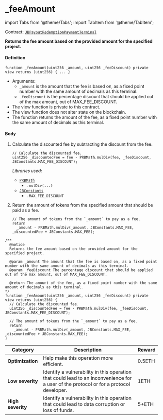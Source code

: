 # _feeAmount

import Tabs from '@theme/Tabs';
import TabItem from '@theme/TabItem';

Contract: [`JBPayoutRedemptionPaymentTerminal`](/protocol/api/contracts/or-abstract/jbpayoutredemptionpaymentterminal/README.md)​‌

<Tabs>
<TabItem value="Step by step" label="Step by step">

**Returns the fee amount based on the provided amount for the specified project.**

#### Definition

```solidity
function _feeAmount(uint256 _amount, uint256 _feeDiscount) private view returns (uint256) { ... }
```

* Arguments:
  * `_amount` is the amount that the fee is based on, as a fixed point number with the same amount of decimals as this terminal.
  * `_feeDiscount` is the percentage discount that should be applied out of the max amount, out of MAX_FEE_DISCOUNT.
* The view function is private to this contract.
* The view function does not alter state on the blockchain.
* The function returns the amount of the fee, as a fixed point number with the same amount of decimals as this terminal.

#### Body

1.  Calculate the discounted fee by subtracting the discount from the fee.

    ```solidity
    // Calculate the discounted fee.
    uint256 _discountedFee = fee - PRBMath.mulDiv(fee, _feeDiscount, JBConstants.MAX_FEE_DISCOUNT);
    ```

    _Libraries used:_

    * [`PRBMath`](https://github.com/hifi-finance/prb-math/blob/main/contracts/PRBMath.sol)
      * `.mulDiv(...)`
    * [`JBConstants`](/protocol/api/libraries/jbconstants.md)
      * `.MAX_FEE_DISCOUNT`
2.  Return the amount of tokens from the specified amount that should be paid as a fee.

    ```solidity
    // The amount of tokens from the `_amount` to pay as a fee.
    return
      _amount - PRBMath.mulDiv(_amount, JBConstants.MAX_FEE, _discountedFee + JBConstants.MAX_FEE);
    ```

</TabItem>

<TabItem value="Code" label="Code">

```solidity
/** 
  @notice 
  Returns the fee amount based on the provided amount for the specified project.

  @param _amount The amount that the fee is based on, as a fixed point number with the same amount of decimals as this terminal.
  @param _feeDiscount The percentage discount that should be applied out of the max amount, out of MAX_FEE_DISCOUNT.

  @return The amount of the fee, as a fixed point number with the same amount of decimals as this terminal.
*/
function _feeAmount(uint256 _amount, uint256 _feeDiscount) private view returns (uint256) {
  // Calculate the discounted fee.
  uint256 _discountedFee = fee - PRBMath.mulDiv(fee, _feeDiscount, JBConstants.MAX_FEE_DISCOUNT);

  // The amount of tokens from the `_amount` to pay as a fee.
  return
    _amount - PRBMath.mulDiv(_amount, JBConstants.MAX_FEE, _discountedFee + JBConstants.MAX_FEE);
}
```

</TabItem>

<TabItem value="Bug bounty" label="Bug bounty">

| Category          | Description                                                                                                                            | Reward |
| ----------------- | -------------------------------------------------------------------------------------------------------------------------------------- | ------ |
| **Optimization**  | Help make this operation more efficient.                                                                                               | 0.5ETH |
| **Low severity**  | Identify a vulnerability in this operation that could lead to an inconvenience for a user of the protocol or for a protocol developer. | 1ETH   |
| **High severity** | Identify a vulnerability in this operation that could lead to data corruption or loss of funds.                                        | 5+ETH  |

</TabItem>
</Tabs>
